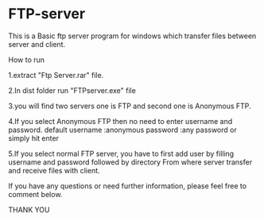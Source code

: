 # FTP-server
This is a Basic ftp server program for windows which transfer files between server and client.

How to run

1.extract "Ftp Server.rar" file.

2.In dist folder run "FTPserver.exe" file

3.you will find two servers one is FTP and second one is Anonymous FTP.

4.If you select Anonymous FTP then no need to enter username and password.
  default username :anonymous
          password :any password or simply hit enter
          
5.If you select normal FTP server, you have to first add user by filling username and password followed by directory 
  From where server transfer and receive files with client.

If you have any questions or need further information, please feel free to comment below.

THANK YOU

